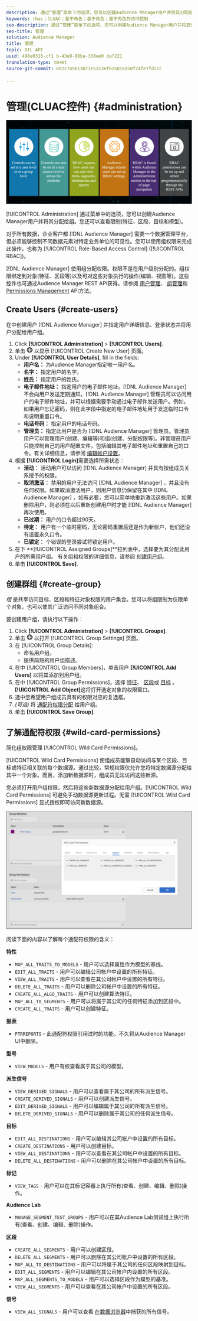 ```yaml
---
description: 通过“管理”菜单下的选项，您可以创建Audience Manager用户并将其分配给组。您还可以查看限制(特征、区段、目标和模型)。
keywords: rbac；CLUAC；基于角色；基于角色；基于角色的访问控制
seo-description: 通过“管理”菜单下的选项，您可以创建Audience Manager用户并将其分配给组。您还可以查看限制(特征、区段、目标和模型)。
seo-title: 管理
solution: Audience Manager
title: 管理
topic: DIL API
uuid: 498e0316-cf1 b-43e9-88ba-338ee0 daf221
translation-type: tm+mt
source-git-commit: 6d2c749813871e52c3ef81581ed50f24fe7fd22c

---
```



# 管理(CLUAC控件) {#administration}

![](assets/rbac-controls.png)

[!UICONTROL Administration] 通过菜单中的选项，您可以创建Audience Manager用户并将其分配给组。您还可以查看限制(特征、区段、目标和模型)。

对于所有数据，企业客户都 [!DNL Audience Manager] 需要一个数据管理平台，但必须能够控制不同数据元素对特定业务单位的可见性。您可以使用组权限来完成此操作，也称为 [!UICONTROL Role-Based Access Control] ([!UICONTROL RBAC])。

[!DNL Audience Manager] 使用组分配权限。权限不是在用户级别分配的。组权限绑定到对象(特征、区段等)以及可对这些对象执行的操作(编辑、视图等)。这些控件也可通过Audience Manager REST API获得。请参阅 [用户管理](/help/using/api/rest-api-main/aam-api-user-group-permission/aam-api-user.md)、 [组管理](/help/using/api/rest-api-main/aam-api-user-group-permission/aam-api-group.md)和 [Permissions Management](/help/using/api/rest-api-main/aam-api-user-group-permission/aam-api-permissions.md) API方法。

## Create Users {#create-users}

<!-- t_create_users.xml -->

在中创建用户 [!DNL Audience Manager] 并指定用户详细信息、登录状态并将用户分配给用户组。

1. Click **[!UICONTROL Administration]** &gt; **[!UICONTROL Users]**.
1. 单击 ![](assets/icon_add.png) 以显示 [!UICONTROL Create New User] 页面。
1. Under **[!UICONTROL User Details]**, fill in the fields:
   * **用户名：** 为Audience Manager指定唯一用户名。
   * **名字：** 指定用户的名字。
   * **姓氏：** 指定用户的姓氏。
   * **电子邮件地址：** 指定用户的电子邮件地址。[!DNL Audience Manager] 不会向用户发送定期通知。[!DNL Audience Manager] 管理员可以访问用户的电子邮件地址，并可以根据需要手动通过电子邮件发送用户。例如，如果用户忘记密码，则在此字段中指定的电子邮件地址用于发送临时口令和说明重置口令。
   * **电话号码：** 指定用户的电话号码。
   * **管理员：** 指定此用户是否为 [!DNL Audience Manager] 管理员。管理员用户可以管理用户(创建、编辑等)和组(创建、分配权限等)。非管理员用户只能控制自己的用户配置文件，包括编辑其电子邮件地址和重置自己的口令。有关详细信息，请参阅 [编辑帐户设置](../../features/administration/edit-account-settings.md)。
1. 根据 **[!UICONTROL Login]**&#x200B;需要选择所需状态：
   * **活动：** 活动用户可以访问 [!DNL Audience Manager] 并具有按组成员关系授予的权限。
   * **取消激活：** 禁用的用户无法访问 [!DNL Audience Manager] ，并且没有任何权限。如果取消激活用户，则用户信息仍保留在其中 [!DNL Audience Manager] ，如有必要，您可以简单地重新激活这些用户。如果删除用户，则必须在以后重新创建用户时才能 [!DNL Audience Manager] 再次使用。
   * **已过期：** 用户的口令超过90天。
   * **待定：** 用户有一个临时密码，无论密码重置后还是作为新帐户，他们还没有设置永久口令。
   * **已锁定：** 个错误的登录尝试将锁定用户。
1. 在下 **[!UICONTROL Assigned Groups]**拉列表中，选择要为其分配此用户的所需用户组。
有关组和权限的详细信息，请参阅 [创建用户组](../../features/administration/administration-overview.md#create-group)。
1. 单击 **[!UICONTROL Save]**.

## 创建群组 {#create-group}

*组* 是共享访问目标、区段和特征对象权限的用户集合。您可以将组限制为仅限单个对象，也可以使其广泛访问不同对象组合。

<!-- t_create_groups.xml -->

要创建用户组，请执行以下操作：

1. Click **[!UICONTROL Administration]** &gt; **[!UICONTROL Groups]**.
1. 单击 ![](assets/icon_add.png) 以打开 [!UICONTROL Group Settings] 页面。
1. 在 [!UICONTROL Group Details]:
   * 命名用户组。
   * 提供简短的用户组描述。
1. 在中 [!UICONTROL Group Members]，单击用户 **[!UICONTROL Add Users]** 以将其添加到用户组。
1. 在中 [!UICONTROL Group Permissions]，选择 [特征](../../features/traits/trait-details-page.md)、 [区段](../../features/segments/segments-purpose.md)或 [目标](../../features/destinations/destinations.md) 。
**[!UICONTROL Add Object]**&#x200B;这将打开选定对象的权限窗口。
1. 选中您希望用户组成员具有的权限对应的复选框。
1. *(可选)* 将 [通配符权限分配](../../features/administration/administration-overview.md#wild-card-permissions) 给用户组。
1. 单击 **[!UICONTROL Save Group]**.

## 了解通配符权限 {#wild-card-permissions}

简化组权限管理 [!UICONTROL Wild Card Permissions]。

<!-- c_wildcard_permissions.xml -->

[!UICONTROL Wild Card Permissions] 使组成员能够自动访问与某个区段、目标或特征相关联的每个数据源。通过比较，常规权限仅允许您将特定数据源分配给其中一个对象。而且，添加新数据源时，组成员无法访问这些新源。

您必须打开用户组权限，然后将这些新数据源分配给用户组。[!UICONTROL Wild Card Permissions] 可避免手动数据源更新过程。无需 [!UICONTROL Wild Card Permissions] 显式授权即可访问新数据源。

![](assets/wild-card.png)

阅读下面的内容以了解每个通配符权限的含义：

**特性**

* `MAP_ALL_TRAITS_TO_MODELS` - 用户可以选择属性作为模型的基线。
* `EDIT_ALL_TRAITS` - 用户可以编辑公司帐户中设置的所有特征。
* `VIEW_ALL_TRAITS` - 用户可以查看在其公司帐户中设置的所有特征。
* `DELETE_ALL_TRAITS` - 用户可以删除公司帐户中设置的所有特征。
* `CREATE_ALL_ALGO_TRAITS` - 用户可以创建算法特征。
* `MAP_ALL_TO_SEGMENTS` - 用户可以将属于其公司的任何特征添加到区段中。
* `CREATE_ALL_TRAITS` - 用户可以创建特征。

**报表**

* `PTRREPORTS` - 此通配符权限引用过时的功能，不久将从Audience Manager UI中删除。

**型号**

* `VIEW_MODELS` - 用户有权查看属于其公司的模型。

**派生信号**

* `VIEW_DERIVED_SIGNALS` - 用户可以查看属于其公司的所有派生信号。
* `CREATE_DERIVED_SIGNALS` - 用户可以创建派生信号。
* `EDIT_DERIVED_SIGNALS` - 用户可以编辑属于其公司的所有派生信号。
* `DELETE_DERIVED_SIGNALS` - 用户可以删除属于其公司的任何派生信号。

**目标**

* `EDIT_ALL_DESTINATIONS` - 用户可以编辑其公司帐户中设置的所有目标。
* `CREATE_DESTINATIONS` - 用户可以创建目标。
* `VIEW_ALL_DESTINATIONS` - 用户可以查看在其公司帐户中设置的所有目标。
* `DELETE_ALL_DESTINATIONS` - 用户可以删除在其公司帐户中设置的所有目标。

**标记**

* `VIEW_TAGS` - 用户可以在其标记容器上执行所有(查看、创建、编辑、删除)操作。

**Audience Lab**

* `MANAGE_SEGMENT_TEST_GROUPS` - 用户可以在其Audience Lab测试组上执行所有(查看、创建、编辑、删除)操作。

**区段**

* `CREATE_ALL_SEGMENTS` - 用户可以创建区段。
* `DELETE_ALL_SEGMENTS` - 用户可以删除在其公司帐户中设置的所有区段。
* `MAP_ALL_TO_DESTINATIONS` - 用户可以将属于其公司的任何区段映射到目标。
* `EDIT_ALL_SEGMENTS` - 用户可以编辑在其公司帐户内设置的所有区段。
* `MAP_ALL_SEGMENTS_TO_MODELS` - 用户可以选择区段作为模型的基准。
* `VIEW_ALL_SEGMENTS` - 用户可以查看在其公司帐户中设置的所有区段。

**信号**

* `VIEW_ALL_SIGNALS` - 用户可以查看 [在数据浏览器](/help/using/features/data-explorer/data-explorer-overview.md)中捕获的所有信号。